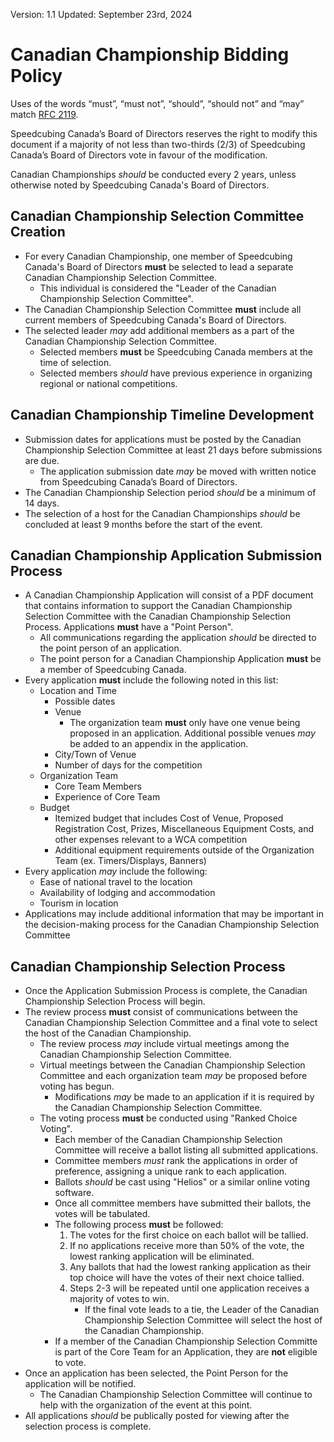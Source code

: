 <style type="text/css">
  a[href]:after { content : "" }
</style>

Version: 1.1
Updated: September 23rd, 2024

# Canadian Championship Bidding Policy

Uses of the words “must”, “must not”, “should”, “should not” and “may” match [RFC 2119](https://www.ietf.org/rfc/rfc2119.txt).

Speedcubing Canada’s Board of Directors reserves the right to modify this document if a majority of not less than two-thirds (2/3) of Speedcubing Canada’s Board of Directors vote in favour of the modification.

Canadian Championships _should_ be conducted every 2 years, unless otherwise noted by Speedcubing Canada's Board of Directors.

## Canadian Championship Selection Committee Creation

- For every Canadian Championship, one member of Speedcubing Canada's Board of Directors **must** be selected to lead a separate Canadian Championship Selection Committee.
  - This individual is considered the "Leader of the Canadian Championship Selection Committee".
- The Canadian Championship Selection Committee **must** include all current members of Speedcubing Canada's Board of Directors.
- The selected leader _may_ add additional members as a part of the Canadian Championship Selection Committee.
  - Selected members **must** be Speedcubing Canada members at the time of selection.
  - Selected members _should_ have previous experience in organizing regional or national competitions.

## Canadian Championship Timeline Development

- Submission dates for applications must be posted by the Canadian Championship Selection Committee at least 21 days before submissions are due.
  - The application submission date _may_ be moved with written notice from Speedcubing Canada’s Board of Directors.
- The Canadian Championship Selection period _should_ be a minimum of 14 days.
- The selection of a host for the Canadian Championships _should_ be concluded at least 9 months before the start of the event.

## Canadian Championship Application Submission Process

- A Canadian Championship Application will consist of a PDF document that contains information to support the Canadian Championship Selection Committee with the Canadian Championship Selection Process.
Applications **must** have a "Point Person".
  - All communications regarding the application _should_ be directed to the point person of an application.
  - The point person for a Canadian Championship Application **must** be a member of Speedcubing Canada.
- Every application **must** include the following noted in this list:
  - Location and Time
    - Possible dates
    - Venue 
      - The organization team **must** only have one venue being proposed in an application. Additional possible venues _may_ be added to an appendix in the application.  
    - City/Town of Venue
    - Number of days for the competition
  - Organization Team
    - Core Team Members
    - Experience of Core Team
  - Budget
    - Itemized budget that includes Cost of Venue, Proposed Registration Cost, Prizes, Miscellaneous Equipment Costs, and other expenses relevant to a WCA competition
    - Additional equipment requirements outside of the Organization Team (ex. Timers/Displays, Banners)
- Every application _may_ include the following:
  - Ease of national travel to the location
  - Availability of lodging and accommodation
  - Tourism in location
- Applications may include additional information that may be important in the decision-making process for the Canadian Championship Selection Committee

## Canadian Championship Selection Process

- Once the Application Submission Process is complete, the Canadian Championship Selection Process will begin.
- The review process **must** consist of communications between the Canadian Championship Selection Committee and a final vote to select the host of the Canadian Championship.
  - The review process _may_ include virtual meetings among the Canadian Championship Selection Committee.
  - Virtual meetings between the Canadian Championship Selection Committee and each organization team _may_ be proposed before voting has begun.
    - Modifications _may_ be made to an application if it is required by the Canadian Championship Selection Committee.
  - The voting process **must** be conducted using "Ranked Choice Voting".
    - Each member of the Canadian Championship Selection Committee will receive a ballot listing all submitted applications.
    - Committee members *must* rank the applications in order of preference, assigning a unique rank to each application.
    - Ballots _should_ be cast using "Helios" or a similar online voting software.
    - Once all committee members have submitted their ballots, the votes will be tabulated.
    - The following process **must** be followed:
      1. The votes for the first choice on each ballot will be tallied.
      2. If no applications receive more than 50% of the vote, the lowest ranking application will be eliminated.
      3. Any ballots that had the lowest ranking application as their top choice will have the votes of their next choice tallied.
      4. Steps 2-3 will be repeated until one application receives a majority of votes to win.
         - If the final vote leads to a tie, the Leader of the Canadian Championship Selection Committee will select the host of the Canadian Championship.
    - If a member of the Canadian Championship Selection Committe is part of the Core Team for an Application, they are **not** eligible to vote.
- Once an application has been selected, the Point Person for the application will be notified. 
  - The Canadian Championship Selection Committee will continue to help with the organization of the event at this point.
- All applications _should_ be publically posted for viewing after the selection process is complete.